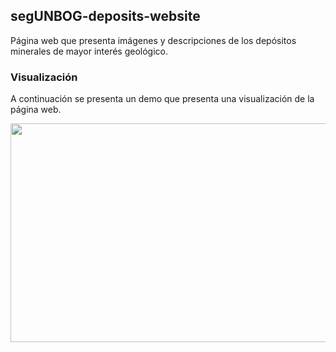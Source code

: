 ## segUNBOG-deposits-website

Página web que presenta imágenes y descripciones de los depósitos minerales de mayor interés geológico.

### Visualización

A continuación se presenta un demo que presenta una visualización de la página web.

<img src="website.gif" width="750" height="350"/>